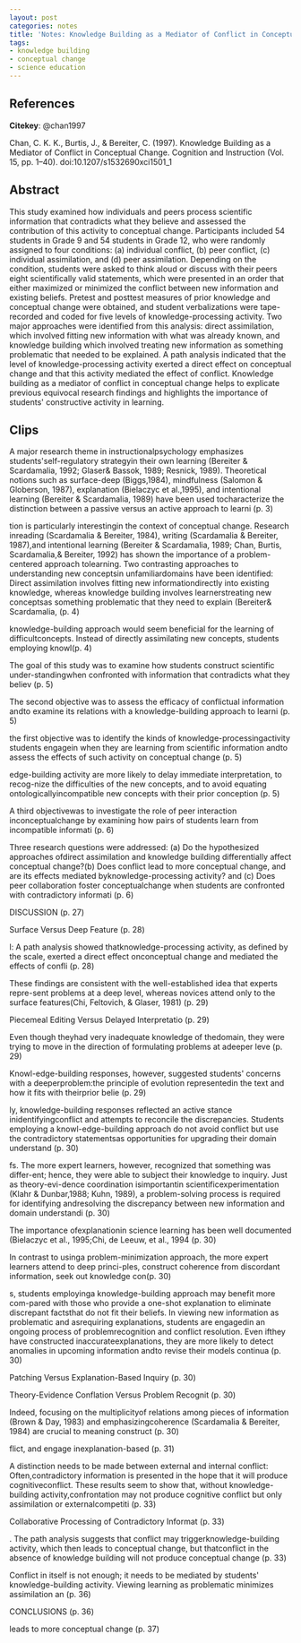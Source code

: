 ```yaml
---
layout: post
categories: notes
title: 'Notes: Knowledge Building as a Mediator of Conflict in Conceptual Change'
tags:
- knowledge building
- conceptual change
- science education
---
```


## References

**Citekey**: @chan1997

Chan, C. K. K., Burtis, J., & Bereiter, C. (1997). Knowledge Building as a Mediator of Conflict in Conceptual Change. Cognition and Instruction (Vol. 15, pp. 1–40). doi:10.1207/s1532690xci1501_1

## Abstract

This study examined how individuals and peers process scientific information that contradicts what they believe and assessed the contribution of this activity to conceptual change. Participants included 54 students in Grade 9 and 54 students in Grade 12, who were randomly assigned to four conditions: (a) individual conflict, (b) peer conflict, (c) individual assimilation, and (d) peer assimilation. Depending on the condition, students were asked to think aloud or discuss with their peers eight scientifically valid statements, which were presented in an order that either maximized or minimized the conflict between new information and existing beliefs. Pretest and posttest measures of prior knowledge and conceptual change were obtained, and student verbalizations were tape-recorded and coded for five levels of knowledge-processing activity. Two major approaches were identified from this analysis: direct assimilation, which involved fitting new information with what was already known, and knowledge building which involved treating new information as something problematic that needed to be explained. A path analysis indicated that the level of knowledge-processing activity exerted a direct effect on conceptual change and that this activity mediated the effect of conflict. Knowledge building as a mediator of conflict in conceptual change helps to explicate previous equivocal research findings and highlights the importance of students' constructive activity in learning.

## Clips

A major research  theme in instructionalpsychology emphasizes students'self-regulatory  strategyin their  own learning  (Bereiter  & Scardamalia,  1992; Glaser& Bassok, 1989; Resnick,  1989).  Theoretical  notions  such as surface-deep  (Biggs,1984), mindfulness  (Salomon & Globerson,  1987), explanation  (Bielaczyc  et al.,1995),  and intentional  learning  (Bereiter  & Scardamalia,  1989) have been used tocharacterize  the distinction  between a passive  versus  an active  approach  to learni (p. 3)

tion is particularly  interestingin the context  of conceptual  change. Research inreading (Scardamalia  & Bereiter,  1984), writing  (Scardamalia  & Bereiter,  1987),and intentional  learning  (Bereiter  & Scardamalia,  1989; Chan, Burtis,  Scardamalia,& Bereiter,  1992) has shown the importance  of a problem-centered  approach tolearning.  Two contrasting  approaches  to understanding  new conceptsin unfamiliardomains have been identified:  Direct  assimilation  involves  fitting  new informationdirectly  into existing  knowledge,  whereas knowledge building  involves  learnerstreating  new conceptsas something  problematic  that they need to explain  (Bereiter& Scardamalia, (p. 4)

knowledge-building  approach would seem beneficial  for the learning  of difficultconcepts.  Instead  of directly  assimilating  new concepts,  students  employing  knowl(p. 4)

The goal of this study was to examine how students  construct  scientific  under-standingwhen confronted  with information  that contradicts  what they believ (p. 5)

The second objective  was to assess  the efficacy  of conflictual  information  andto examine its relations  with a knowledge-building  approach  to learni (p. 5)

the first  objective  was to identify  the kinds of knowledge-processingactivity  students  engagein when they are learning  from scientific  information  andto assess  the effects  of such activity  on conceptual  change (p. 5)

edge-building  activity  are more likely  to delay immediate  interpretation,  to recog-nize the difficulties  of the new concepts,  and to avoid equating  ontologicallyincompatible  new concepts  with their  prior conception (p. 5)

A third objectivewas to investigate  the role of peer interaction  inconceptualchange by examining  how pairs of students  learn from incompatible  informati (p. 6)

Three research  questions  were addressed:  (a) Do the hypothesized  approaches  ofdirect  assimilation  and knowledge building  differentially  affect  conceptual  change?(b) Does conflict  lead to more conceptual  change, and are its effects  mediated byknowledge-processing  activity?  and (c) Does peer collaboration  foster  conceptualchange when students  are confronted  with contradictory  informati (p. 6)

DISCUSSION (p. 27)

Surface  Versus  Deep Feature (p. 28)

l:  A path analysis  showed thatknowledge-processing  activity,  as defined  by the scale,  exerted  a direct  effect  onconceptual  change and mediated  the effects  of confli (p. 28)

These findings  are consistent  with the well-established  idea that experts  repre-sent problems at a deep level,  whereas novices  attend  only to the surface  features(Chi, Feltovich,  & Glaser,  1981) (p. 29)

Piecemeal  Editing  Versus  Delayed  Interpretatio (p. 29)

Even though theyhad very inadequate  knowledge of thedomain, they were trying  to move in the direction  of formulating  problems at adeeper leve (p. 29)

Knowl-edge-building  responses,  however, suggested  students'  concerns with a deeperproblem:the principle  of evolution  representedin the text and how it fits  with theirprior belie (p. 29)

ly,  knowledge-building  responses  reflected  an active  stance  inidentifyingconflict  and attempts  to reconcile  the discrepancies.  Students  employing a knowl-edge-building  approach  do not avoid conflict  but use the contradictory  statementsas opportunities  for upgrading  their  domain understand (p. 30)

fs.  The more expert  learners,  however,  recognized  that something  was differ-ent; hence, they were able to subject  their  knowledge to inquiry.  Just as theory-evi-dence coordination  isimportantin scientificexperimentation  (Klahr & Dunbar,1988; Kuhn, 1989), a problem-solving  process is required  for identifying  andresolving  the discrepancy  between new information  and domain understandi (p. 30)

The importance  ofexplanationin science  learning  has been well documented (Bielaczyc  et al.,  1995;Chi, de Leeuw, et al., 1994 (p. 30)

In contrast  to usinga problem-minimization  approach,  the more expert  learners  attend  to deep princi-ples,  construct  coherence  from discordant  information,  seek out knowledge con(p. 30)

s,  students  employinga knowledge-building  approach may benefit  more com-pared with those who provide  a one-shot  explanation  to eliminate  discrepant  factsthat do not fit their beliefs.  In viewing new information  as problematic  and asrequiring  explanations,  students  are engagedin an ongoing process of problemrecognition  and conflict  resolution.  Even ifthey have constructed  inaccurateexplanations,  they are more likely  to detect  anomalies  in upcoming information  andto revise  their  models continua (p. 30)

Patching  Versus  Explanation-Based  Inquiry (p. 30)

Theory-Evidence  Conflation  Versus  Problem  Recognit (p. 30)

Indeed,  focusing  on the multiplicityof relations  among pieces of information  (Brown & Day, 1983) and emphasizingcoherence  (Scardamalia  & Bereiter,  1984) are crucial  to meaning construct (p. 30)

flict,  and engage inexplanation-based (p. 31)

A distinction  needs to be made between external  and internal  conflict:  Often,contradictory  information  is presented  in the hope that it will produce cognitiveconflict.  These results  seem to show that,  without knowledge-building  activity,confrontation  may not produce cognitive  conflict  but only assimilation  or externalcompetiti (p. 33)

Collaborative  Processing  of Contradictory  Informat (p. 33)

. The path analysis  suggests  that conflict  may triggerknowledge-building  activity,  which then leads to conceptual  change, but thatconflict  in the absence of knowledge building  will not produce conceptual  change (p. 33)

Conflict  in itself  is not enough; it needs to be mediated by students'  knowledge-building  activity.  Viewing learning  as problematic  minimizes assimilation  an (p. 36)

CONCLUSIONS (p. 36)


leads to more conceptual  change (p. 37)
